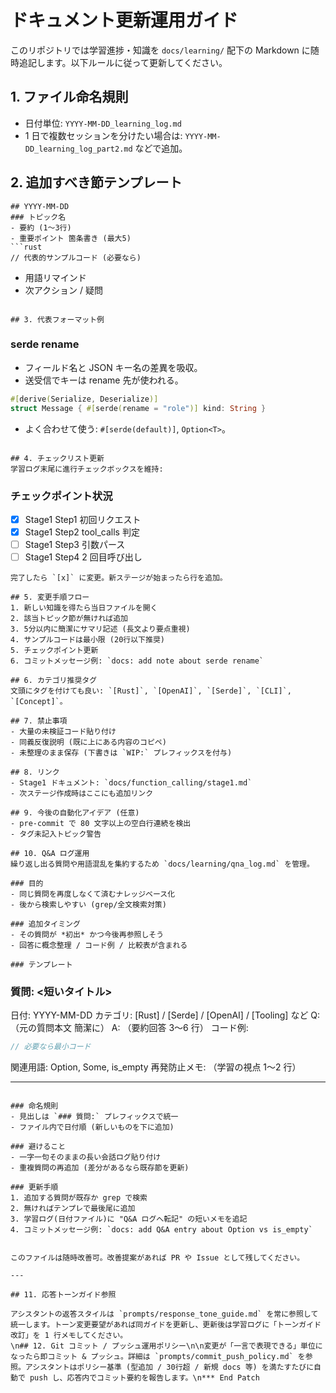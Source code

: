 # ドキュメント更新運用ガイド

このリポジトリでは学習進捗・知識を `docs/learning/` 配下の Markdown に随時追記します。以下ルールに従って更新してください。

## 1. ファイル命名規則

- 日付単位: `YYYY-MM-DD_learning_log.md`
- 1 日で複数セッションを分けたい場合は: `YYYY-MM-DD_learning_log_part2.md` などで追加。

## 2. 追加すべき節テンプレート

````
## YYYY-MM-DD
### トピック名
- 要約 (1〜3行)
- 重要ポイント 箇条書き (最大5)
```rust
// 代表的サンプルコード (必要なら)
````

- 用語リマインド
- 次アクション / 疑問

```

## 3. 代表フォーマット例
```

### serde rename

- フィールド名と JSON キー名の差異を吸収。
- 送受信でキーは rename 先が使われる。

```rust
#[derive(Serialize, Deserialize)]
struct Message { #[serde(rename = "role")] kind: String }
```

- よく合わせて使う: `#[serde(default)]`, `Option<T>`。

```

## 4. チェックリスト更新
学習ログ末尾に進行チェックボックスを維持:
```

### チェックポイント状況

- [x] Stage1 Step1 初回リクエスト
- [x] Stage1 Step2 tool_calls 判定
- [ ] Stage1 Step3 引数パース
- [ ] Stage1 Step4 2 回目呼び出し

```
完了したら `[x]` に変更。新ステージが始まったら行を追加。

## 5. 変更手順フロー
1. 新しい知識を得たら当日ファイルを開く
2. 該当トピック節が無ければ追加
3. 5分以内に簡潔にサマリ記述 (長文より要点重視)
4. サンプルコードは最小限 (20行以下推奨)
5. チェックポイント更新
6. コミットメッセージ例: `docs: add note about serde rename`

## 6. カテゴリ推奨タグ
文頭にタグを付けても良い: `[Rust]`, `[OpenAI]`, `[Serde]`, `[CLI]`, `[Concept]`。

## 7. 禁止事項
- 大量の未検証コード貼り付け
- 同義反復説明 (既に上にある内容のコピペ)
- 未整理のまま保存 (下書きは `WIP:` プレフィックスを付与)

## 8. リンク
- Stage1 ドキュメント: `docs/function_calling/stage1.md`
- 次ステージ作成時はここにも追加リンク

## 9. 今後の自動化アイデア (任意)
- pre-commit で 80 文字以上の空白行連続を検出
- タグ未記入トピック警告

## 10. Q&A ログ運用
繰り返し出る質問や用語混乱を集約するため `docs/learning/qna_log.md` を管理。

### 目的
- 同じ質問を再度しなくて済むナレッジベース化
- 後から検索しやすい (grep/全文検索対策)

### 追加タイミング
- その質問が *初出* かつ今後再参照しそう
- 回答に概念整理 / コード例 / 比較表が含まれる

### テンプレート
```

### 質問: <短いタイトル>

日付: YYYY-MM-DD
カテゴリ: [Rust] / [Serde] / [OpenAI] / [Tooling] など
Q: （元の質問本文 簡潔に）
A: （要約回答 3〜6 行）
コード例:

```rust
// 必要なら最小コード
```

関連用語: Option, Some, is_empty
再発防止メモ: （学習の視点 1〜2 行）

---

```

### 命名規則
- 見出しは `### 質問:` プレフィックスで統一
- ファイル内で日付順 (新しいものを下に追加)

### 避けること
- 一字一句そのままの長い会話ログ貼り付け
- 重複質問の再追加 (差分があるなら既存節を更新)

### 更新手順
1. 追加する質問が既存か grep で検索
2. 無ければテンプレで最後尾に追加
3. 学習ログ(日付ファイル)に "Q&A ログへ転記" の短いメモを追記
4. コミットメッセージ例: `docs: add Q&A entry about Option vs is_empty`


このファイルは随時改善可。改善提案があれば PR や Issue として残してください。

---

## 11. 応答トーンガイド参照

アシスタントの返答スタイルは `prompts/response_tone_guide.md` を常に参照して統一します。トーン変更要望があれば同ガイドを更新し、更新後は学習ログに「トーンガイド改訂」を 1 行メモしてください。
\n## 12. Git コミット / プッシュ運用ポリシー\n\n変更が「一言で表現できる」単位になったら即コミット & プッシュ。詳細は `prompts/commit_push_policy.md` を参照。アシスタントはポリシー基準 (型追加 / 30行超 / 新規 docs 等) を満たすたびに自動で push し、応答内でコミット要約を報告します。\n*** End Patch
```
